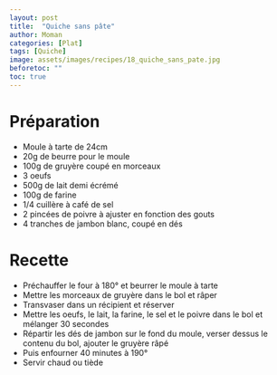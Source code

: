 ```yaml
---
layout: post
title:  "Quiche sans pâte"
author: Moman
categories: [Plat]
tags: [Quiche]
image: assets/images/recipes/18_quiche_sans_pate.jpg
beforetoc: ""
toc: true
---
```


# Préparation 
* Moule à tarte de 24cm
* 20g de beurre pour le moule
* 100g de gruyère coupé en morceaux
* 3 oeufs
* 500g de lait demi écrémé
* 100g de farine
* 1/4 cuillère à café de sel
* 2 pincées de poivre à ajuster en fonction des gouts
* 4 tranches de jambon blanc, coupé en dés

# Recette
* Préchauffer le four à 180° et beurrer le moule à tarte
* Mettre les morceaux de gruyère dans le bol et râper 
* Transvaser dans un récipient et réserver
* Mettre les oeufs, le lait, la farine, le sel et le poivre dans le bol et mélanger 30 secondes
* Répartir les dés de jambon sur le fond du moule, verser dessus le contenu du bol, ajouter le gruyère râpé
* Puis enfourner 40 minutes à 190°
* Servir chaud ou tiède